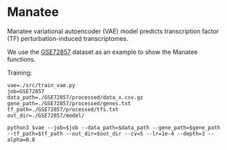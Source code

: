 # Manatee

Manatee variational autoencoder (VAE) model predicts transcription factor (TF) perturbation-induced transcriptomes.

We use the [GSE72857](https://pubmed.ncbi.nlm.nih.gov/26627738/) dataset as an example to show the Manatee functions.

Training:
```
vae=./src/train_vae.py
job=GSE72857
data_path=./GSE72857/processed/data_x.csv.gz
gene_path=./GSE72857/processed/genes.txt
tf_path=./GSE72857/processed/tfs.txt
out_dir=./GSE72857/model/

python3 $vae --job=$job --data_path=$data_path --gene_path=$gene_path --tf_path=$tf_path --out_dir=$out_dir --cv=5 --lr=1e-4 --depth=3 --alpha=0.8
```
